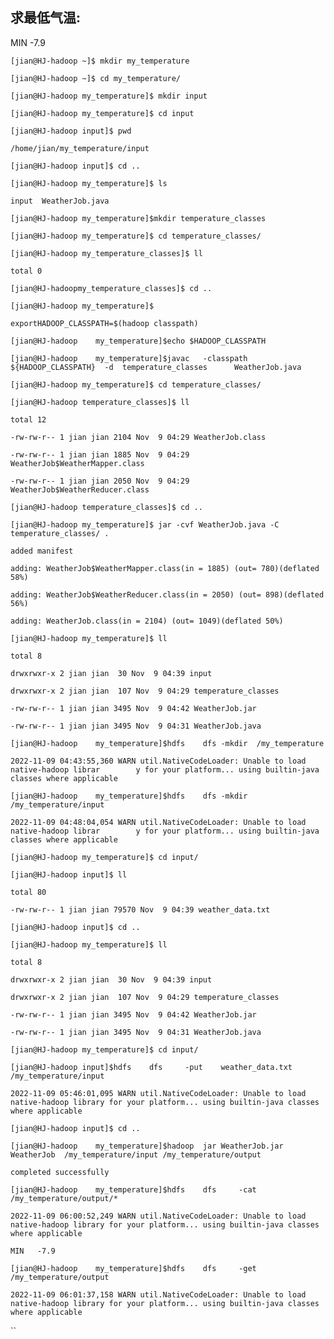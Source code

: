 
## 求最低气温:

MIN	-7.9


`[jian@HJ-hadoop ~]$ mkdir my_temperature`

`[jian@HJ-hadoop ~]$ cd my_temperature/`

`[jian@HJ-hadoop my_temperature]$ mkdir input`

`[jian@HJ-hadoop my_temperature]$ cd input`

`[jian@HJ-hadoop input]$ pwd`

`/home/jian/my_temperature/input`

`[jian@HJ-hadoop input]$ cd ..`

`[jian@HJ-hadoop my_temperature]$ ls`

`input  WeatherJob.java`

`[jian@HJ-hadoop my_temperature]$mkdir temperature_classes`

`[jian@HJ-hadoop my_temperature]$ cd temperature_classes/`

`[jian@HJ-hadoop my_temperature_classes]$ ll`

`total 0`

`[jian@HJ-hadoopmy_temperature_classes]$ cd ..`

`[jian@HJ-hadoop my_temperature]$`

`exportHADOOP_CLASSPATH=$(hadoop classpath)`

`[jian@HJ-hadoop	my_temperature]$echo $HADOOP_CLASSPATH`

`[jian@HJ-hadoop	my_temperature]$javac	-classpath ${HADOOP_CLASSPATH}	-d	temperature_classes      WeatherJob.java`

`[jian@HJ-hadoop my_temperature]$ cd temperature_classes/`

`[jian@HJ-hadoop temperature_classes]$ ll`

`total 12`

`-rw-rw-r-- 1 jian jian 2104 Nov  9 04:29 WeatherJob.class`

`-rw-rw-r-- 1 jian jian 1885 Nov  9 04:29 WeatherJob$WeatherMapper.class`

`-rw-rw-r-- 1 jian jian 2050 Nov  9 04:29 WeatherJob$WeatherReducer.class`

`[jian@HJ-hadoop temperature_classes]$ cd ..`

`[jian@HJ-hadoop my_temperature]$ jar -cvf WeatherJob.java -C temperature_classes/ .`

`added manifest`

`adding: WeatherJob$WeatherMapper.class(in = 1885) (out= 780)(deflated 58%)`

`adding: WeatherJob$WeatherReducer.class(in = 2050) (out= 898)(deflated 56%)`

`adding: WeatherJob.class(in = 2104) (out= 1049)(deflated 50%)`

`[jian@HJ-hadoop my_temperature]$ ll`

`total 8`

`drwxrwxr-x 2 jian jian  30 Nov  9 04:39 input`

`drwxrwxr-x 2 jian jian  107 Nov  9 04:29 temperature_classes`

`-rw-rw-r-- 1 jian jian 3495 Nov  9 04:42 WeatherJob.jar`

`-rw-rw-r-- 1 jian jian 3495 Nov  9 04:31 WeatherJob.java`

`[jian@HJ-hadoop	my_temperature]$hdfs	dfs	-mkdir	/my_temperature`

`2022-11-09 04:43:55,360 WARN util.NativeCodeLoader: Unable to load native-hadoop librar        y for your platform... using builtin-java classes where applicable`

`[jian@HJ-hadoop	my_temperature]$hdfs	dfs	-mkdir	/my_temperature/input`

`2022-11-09 04:48:04,054 WARN util.NativeCodeLoader: Unable to load native-hadoop librar        y for your platform... using builtin-java classes where applicable`

`[jian@HJ-hadoop my_temperature]$ cd input/`

`[jian@HJ-hadoop input]$ ll`

`total 80`

`-rw-rw-r-- 1 jian jian 79570 Nov  9 04:39 weather_data.txt`

`[jian@HJ-hadoop input]$ cd ..`

`[jian@HJ-hadoop my_temperature]$ ll`

`total 8`

`drwxrwxr-x 2 jian jian  30 Nov  9 04:39 input`

`drwxrwxr-x 2 jian jian  107 Nov  9 04:29 temperature_classes`

`-rw-rw-r-- 1 jian jian 3495 Nov  9 04:42 WeatherJob.jar`

`-rw-rw-r-- 1 jian jian 3495 Nov  9 04:31 WeatherJob.java`

`[jian@HJ-hadoop my_temperature]$ cd input/`

`[jian@HJ-hadoop input]$hdfs	dfs		-put	weather_data.txt /my_temperature/input`

`2022-11-09 05:46:01,095 WARN util.NativeCodeLoader: Unable to load native-hadoop library for your platform... using builtin-java classes where applicable`

`[jian@HJ-hadoop input]$ cd ..`

`[jian@HJ-hadoop	my_temperature]$hadoop	jar	WeatherJob.jar	WeatherJob	/my_temperature/input /my_temperature/output`

 `completed successfully`

`[jian@HJ-hadoop	my_temperature]$hdfs	dfs		-cat	/my_temperature/output/*`

`2022-11-09 06:00:52,249 WARN util.NativeCodeLoader: Unable to load native-hadoop library for your platform... using builtin-java classes where applicable`

`MIN   -7.9`

`[jian@HJ-hadoop	my_temperature]$hdfs	dfs		-get /my_temperature/output`

`2022-11-09 06:01:37,158 WARN util.NativeCodeLoader: Unable to load native-hadoop library for your platform... using builtin-java classes where applicable`

`` 
